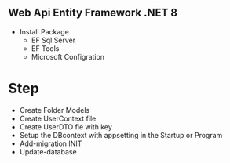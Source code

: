 ## Web Api Entity Framework .NET 8 

- Install Package
  - EF Sql Server
  - EF Tools
  - Microsoft Configration
# Step
- Create Folder Models 
- Create UserContext file 
- Create UserDTO fie with key
- Setup the DBcontext with appsetting in the Startup or Program 
- Add-migration INIT
- Update-database
